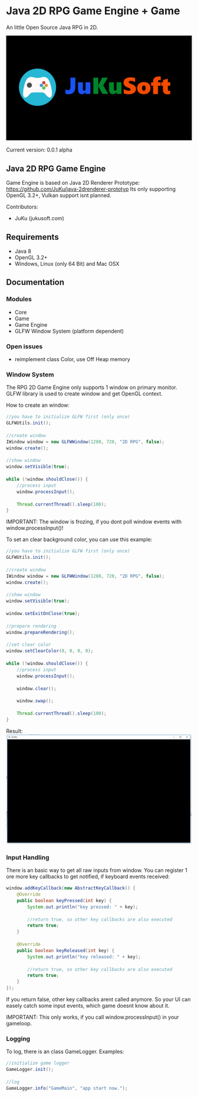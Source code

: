 # Java 2D RPG Game Engine + Game

An little Open Source Java RPG in 2D.

![Logo](https://raw.githubusercontent.com/JuKu/rpg-2dgame-engine/master/rpg-2dgame/data/graphic/intro/intro_screen.png)

Current version: 0.0.1 alpha

## Java 2D RPG Game Engine

Game Engine is based on Java 2D Renderer Prototype: https://github.com/JuKu/java-2drenderer-prototyp
Its only supporting OpenGL 3.2+, Vulkan support isnt planned. 

Contributors:
  - JuKu (jukusoft.com)
  
## Requirements
  - Java 8
  - OpenGL 3.2+
  - Windows, Linux (only 64 Bit) and Mac OSX
  
## Documentation

### Modules
  - Core
  - Game
  - Game Engine
  - GLFW Window System (platform dependent)
  
### Open issues
  - reimplement class Color, use Off Heap memory
  
### Window System

The RPG 2D Game Engine only supports 1 window on primary monitor.
GLFW library is used to create window and get OpenGL context.

How to create an window:
```java
//you have to initialize GLFW first (only once)
GLFWUtils.init();

//create window
IWindow window = new GLFWWindow(1280, 720, "2D RPG", false);
window.create();

//show window
window.setVisible(true);

while (!window.shouldClose()) {
    //process input
    window.processInput();

    Thread.currentThread().sleep(100);
}
```

IMPORTANT: The window is frozing, if you dont poll window events with window.processInput()!

To set an clear background color, you can use this example:
```java
//you have to initialize GLFW first (only once)
GLFWUtils.init();

//create window
IWindow window = new GLFWWindow(1280, 720, "2D RPG", false);
window.create();

//show window
window.setVisible(true);

window.setExitOnClose(true);

//prepare rendering
window.prepareRendering();

//set clear color
window.setClearColor(0, 0, 0, 0);

while (!window.shouldClose()) {
    //process input
    window.processInput();

    window.clear();

    window.swap();

    Thread.currentThread().sleep(100);
}
```

Result:
![GLFW Window](https://raw.githubusercontent.com/JuKu/rpg-2dgame-engine/master/rpg-2dgame/docs/images/window.PNG)

### Input Handling

There is an basic way to get all raw inputs from window. You can register 1 ore more key callbacks to get notified, if keyboard events received:
```java
window.addKeyCallback(new AbstractKeyCallback() {
    @Override
    public boolean keyPressed(int key) {
        System.out.println("key pressed: " + key);

        //return true, so other key callbacks are also executed
        return true;
    }

    @Override
    public boolean keyReleased(int key) {
        System.out.println("key released: " + key);

        //return true, so other key callbacks are also executed
        return true;
    }
});
```

If you return false, other key callbacks arent called anymore. So your UI can easely catch some input events, which game doesnt know about it.

IMPORTANT: This only works, if you call window.processInput() in your gameloop.

### Logging

To log, there is an class GameLogger.
Examples:

```java
//initialize game logger
GameLogger.init();

//log
GameLogger.info("GameMain", "app start now.");
```